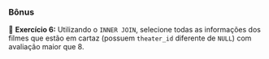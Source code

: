 ### Bônus

🚀 **Exercício 6:** Utilizando o `INNER JOIN`, selecione todas
as informações dos filmes que estão em cartaz (possuem
`theater_id` diferente de `NULL`) com avaliação maior
que 8.
